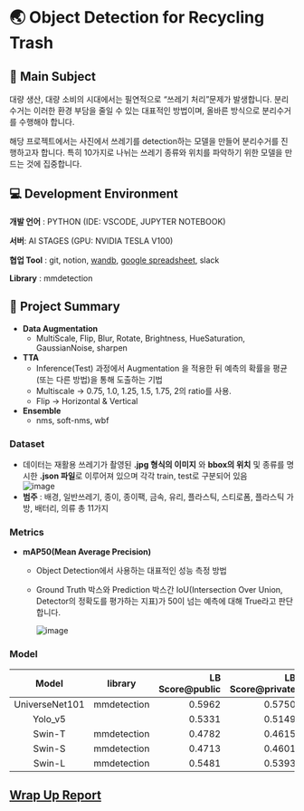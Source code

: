 # 🌏 Object Detection for Recycling Trash

## 🎇 Main Subject
대량 생산, 대량 소비의 시대에서는 필연적으로 “쓰레기 처리”문제가 발생합니다. 분리 수거는 이러한 환경 부담을 줄일 수 있는 대표적인 방법이며, 올바른 방식으로 분리수거를 수행해야 합니다.

해당 프로젝트에서는 사진에서 쓰레기를 detection하는 모델을 만들어 분리수거를 진행하고자 합니다. 특히 10가지로 나뉘는 쓰레기 종류와 위치를 파악하기 위한 모델을 만드는 것에 집중합니다.

## 💻 Development Environment
**개발 언어** : PYTHON (IDE: VSCODE, JUPYTER NOTEBOOK)

**서버**: AI STAGES (GPU: NVIDIA TESLA V100)

**협업 Tool** : git, notion, [wandb](https://wandb.ai/cv-3-bitcoin), [google spreadsheet](https://docs.google.com/spreadsheets/d/1l-sIS-KdCHQUgI3Y1CrjsbkTQA0p5vqaErDRQ_eifCo/edit#gid=0), slack

**Library** : mmdetection

## 🌿 Project Summary
  - **Data Augmentation**
    - MultiScale, Flip, Blur, Rotate, Brightness, HueSaturation, GaussianNoise, sharpen
  - **TTA**
    - Inference(Test) 과정에서 Augmentation 을 적용한 뒤 예측의 확률을 평균(또는 다른 방법)을 통해 도출하는 기법
    - Multiscale → 0.75, 1.0, 1.25, 1.5, 1.75, 2의 ratio를 사용.
    - Flip → Horizontal & Vertical
  - **Ensemble**
    - nms, soft-nms, wbf

### Dataset
  - 데이터는 재활용 쓰레기가 촬영된 **.jpg 형식의 이미지** 와 **bbox의 위치** 및 종류를 명시한 **.json 파일**로 이루어져 있으며 각각 train, test로 구분되어 있음  
    ![image](https://user-images.githubusercontent.com/78528903/168411862-7dd2b68a-c3f9-4ada-8a73-da038e735853.png)
  - **범주** : 배경, 일반쓰레기, 종이, 종이팩, 금속, 유리, 플라스틱, 스티로폼, 플라스틱 가방, 배터리, 의류 총 11가지
### Metrics
  - **mAP50(Mean Average Precision)**
    - Object Detection에서 사용하는 대표적인 성능 측정 방법
    - Ground Truth 박스와 Prediction 박스간 IoU(Intersection Over Union, Detector의 정확도를 평가하는 지표)가 50이 넘는 예측에 대해 True라고 판단합니다.
    
        ![image](https://user-images.githubusercontent.com/78528903/168411911-3869c61a-bb2a-465d-9084-d43bd507ea5a.png)

### Model

|Model|library|LB Score@public|LB Score@private|
|:---:|:---:|---:|---:|
|UniverseNet101|mmdetection|0.5962|0.5750|
|Yolo_v5||0.5331|0.5149|
|Swin-T|mmdetection|0.4782|0.4615|
|Swin-S|mmdetection|0.4713|0.4601|
|Swin-L|mmdetection|0.5481|0.5393|

## [Wrap Up Report](https://www.notion.so/Wrap-Up-1-dafff80131d34f798be2bef2c3f09585)
